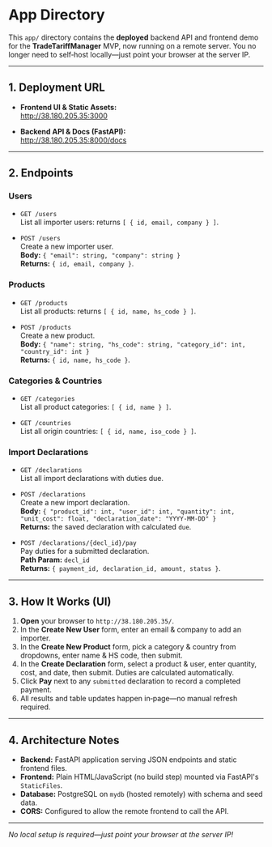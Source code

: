 # App Directory

This `app/` directory contains the **deployed** backend API and frontend demo for the **TradeTariffManager** MVP, now running on a remote server. You no longer need to self‑host locally—just point your browser at the server IP.

---

## 1. Deployment URL

- **Frontend UI & Static Assets:**  
  http://38.180.205.35:3000

- **Backend API & Docs (FastAPI):**  
  http://38.180.205.35:8000/docs

---

## 2. Endpoints

### Users

- `GET /users`  
  List all importer users: returns `[ { id, email, company } ]`.

- `POST /users`  
  Create a new importer user.  
  **Body:** `{ "email": string, "company": string }`  
  **Returns:** `{ id, email, company }`.

### Products

- `GET /products`  
  List all products: returns `[ { id, name, hs_code } ]`.

- `POST /products`  
  Create a new product.  
  **Body:** `{ "name": string, "hs_code": string, "category_id": int, "country_id": int }`  
  **Returns:** `{ id, name, hs_code }`.

### Categories & Countries

- `GET /categories`  
  List all product categories: `[ { id, name } ]`.

- `GET /countries`  
  List all origin countries: `[ { id, name, iso_code } ]`.

### Import Declarations

- `GET /declarations`  
  List all import declarations with duties due.

- `POST /declarations`  
  Create a new import declaration.  
  **Body:** `{ "product_id": int, "user_id": int, "quantity": int, "unit_cost": float, "declaration_date": "YYYY-MM-DD" }`  
  **Returns:** the saved declaration with calculated `due`.

- `POST /declarations/{decl_id}/pay`  
  Pay duties for a submitted declaration.  
  **Path Param:** `decl_id`  
  **Returns:** `{ payment_id, declaration_id, amount, status }`.

---

## 3. How It Works (UI)

1. **Open** your browser to `http://38.180.205.35/`.
2. In the **Create New User** form, enter an email & company to add an importer.
3. In the **Create New Product** form, pick a category & country from dropdowns, enter name & HS code, then submit.
4. In the **Create Declaration** form, select a product & user, enter quantity, cost, and date, then submit.  Duties are calculated automatically.
5. Click **Pay** next to any `submitted` declaration to record a completed payment.
6. All results and table updates happen in‑page—no manual refresh required.

---

## 4. Architecture Notes

- **Backend:** FastAPI application serving JSON endpoints and static frontend files.
- **Frontend:** Plain HTML/JavaScript (no build step) mounted via FastAPI's `StaticFiles`.
- **Database:** PostgreSQL on `mydb` (hosted remotely) with schema and seed data.
- **CORS:** Configured to allow the remote frontend to call the API.

---

_No local setup is required—just point your browser at the server IP!_

